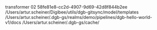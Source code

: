transformer 02 58fe81e8-cc2d-4907-9d69-42d8f844b2ee /Users/artur.scheiner/Digibee/utils/dgb-gitsync/model/templates /Users/artur.scheiner/.dgb-gs/realms/demo/pipelines/dgb-hello-world-v1/docs /Users/artur.scheiner/.dgb-gs/cache/
